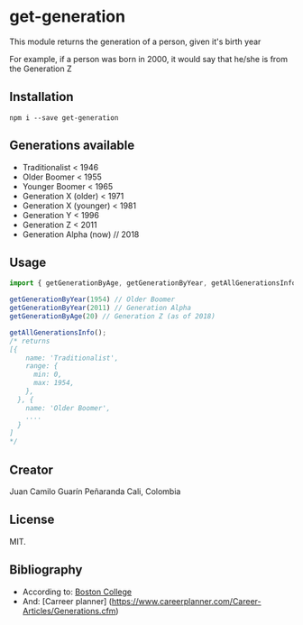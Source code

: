 # get-generation

This module returns the generation of a person, given it's birth year

For example, if a person was born in 2000, it would say that he/she is from the Generation Z

## Installation

``` npm i --save get-generation ```

## Generations available
* Traditionalist < 1946
* Older Boomer < 1955
* Younger Boomer < 1965
* Generation X (older) < 1971
* Generation X (younger) < 1981
* Generation Y < 1996
* Generation Z < 2011
* Generation Alpha (now) // 2018


## Usage

``` js
import { getGenerationByAge, getGenerationByYear, getAllGenerationsInfo } from "get-generation";

getGenerationByYear(1954) // Older Boomer
getGenerationByYear(2011) // Generation Alpha
getGenerationByAge(20) // Generation Z (as of 2018)

getAllGenerationsInfo();
/* returns
[{
    name: 'Traditionalist',
    range: {
      min: 0,
      max: 1954,
    },
  }, {
    name: 'Older Boomer',
    ....
  }
]
*/
```

## Creator
Juan Camilo Guarín Peñaranda
Cali, Colombia

## License
MIT.

## Bibliography
* According to: [Boston College](http://www.bc.edu/content/dam/files/research_sites/agingandwork/pdf/publications/RH06_Age_Generations.pdf)
* And: [Carreer planner] (https://www.careerplanner.com/Career-Articles/Generations.cfm)
